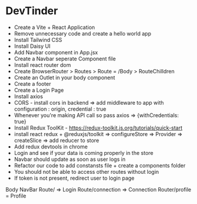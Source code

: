 # DevTinder

- Create a Vite + React Application
- Remove unnecessary code and create a hello world app
- Install Tailwind CSS
- Install Daisy UI
- Add Navbar component in App.jsx
- Create a Navbar seperate Component file
- Install react router dom
- Create BrowserRouter > Routes > Route = /Body > RouteChilldren
- Create an Outlet in your body component
- Create a footer
- Create a Login Page
- Install axios
- CORS - install cors in backend => add middleware to app with configuration : origin, credential : true
- Whenever you're making API call so pass axios => {withCredentials: true}
- Install Redux ToolKit - https://redux-toolkit.js.org/tutorials/quick-start
- install react redux + @reduxjs/toolkit => configureStore => Provider => createSlice => add reducer to store
- Add redux devtools in chrome
- Login and see if your data is coming properly in the store
- Navbar should update as soon as user logs in
- Refactor our code to add constansts file + create a components folder 
- You should not be able to access other routes without login
- If token is not present, redirect user to login page

Body
    NavBar
    Route/ => Login
    Route/connection => Connection
    Router/profile = Profile